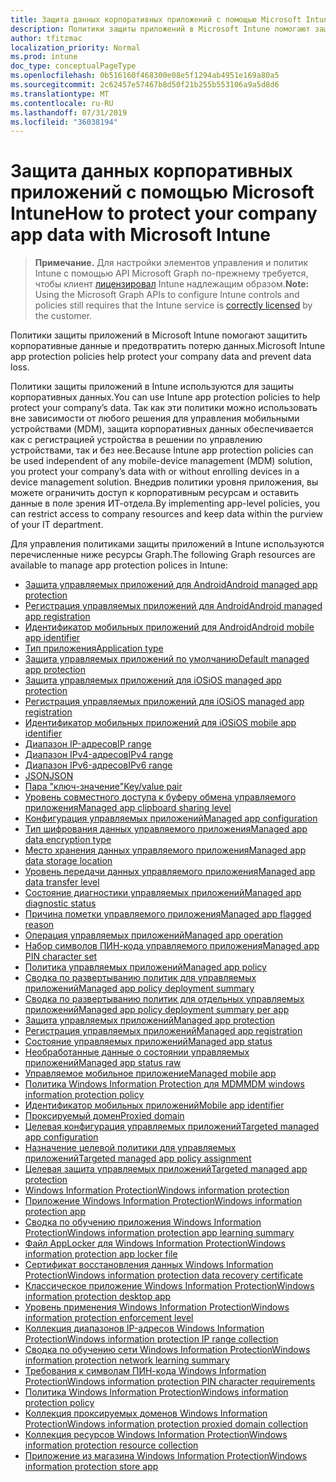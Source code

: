 ```yaml
---
title: Защита данных корпоративных приложений с помощью Microsoft Intune
description: Политики защиты приложений в Microsoft Intune помогают защитить корпоративные данные и предотвратить потерю данных.
author: tfitzmac
localization_priority: Normal
ms.prod: intune
doc_type: conceptualPageType
ms.openlocfilehash: 0b516160f468300e08e5f1294ab4951e169a80a5
ms.sourcegitcommit: 2c62457e57467b8d50f21b255b553106a9a5d8d6
ms.translationtype: MT
ms.contentlocale: ru-RU
ms.lasthandoff: 07/31/2019
ms.locfileid: "36038194"
---
```

# <a name="how-to-protect-your-company-app-data-with-microsoft-intune"></a><span data-ttu-id="fdcc5-103">Защита данных корпоративных приложений с помощью Microsoft Intune</span><span class="sxs-lookup"><span data-stu-id="fdcc5-103">How to protect your company app data with Microsoft Intune</span></span>

> <span data-ttu-id="fdcc5-104">**Примечание.** Для настройки элементов управления и политик Intune с помощью API Microsoft Graph по-прежнему требуется, чтобы клиент [лицензировал](https://www.microsoft.com/en-us/cloud-platform/microsoft-intune-pricing) Intune надлежащим образом.</span><span class="sxs-lookup"><span data-stu-id="fdcc5-104">**Note:** Using the Microsoft Graph APIs to configure Intune controls and policies still requires that the Intune service is [correctly licensed](https://www.microsoft.com/en-us/cloud-platform/microsoft-intune-pricing) by the customer.</span></span>

<span data-ttu-id="fdcc5-105">Политики защиты приложений в Microsoft Intune помогают защитить корпоративные данные и предотвратить потерю данных.</span><span class="sxs-lookup"><span data-stu-id="fdcc5-105">Microsoft Intune app protection policies help protect your company data and prevent data loss.</span></span>

<span data-ttu-id="fdcc5-106">Политики защиты приложений в Intune используются для защиты корпоративных данных.</span><span class="sxs-lookup"><span data-stu-id="fdcc5-106">You can use Intune app protection policies to help protect your company’s data.</span></span> <span data-ttu-id="fdcc5-107">Так как эти политики можно использовать вне зависимости от любого решения для управления мобильными устройствами (MDM), защита корпоративных данных обеспечивается как с регистрацией устройства в решении по управлению устройствами, так и без нее.</span><span class="sxs-lookup"><span data-stu-id="fdcc5-107">Because Intune app protection policies can be used independent of any mobile-device management (MDM) solution, you protect your company’s data with or without enrolling devices in a device management solution.</span></span> <span data-ttu-id="fdcc5-108">Внедрив политики уровня приложения, вы можете ограничить доступ к корпоративным ресурсам и оставить данные в поле зрения ИТ-отдела.</span><span class="sxs-lookup"><span data-stu-id="fdcc5-108">By implementing app-level policies, you can restrict access to company resources and keep data within the purview of your IT department.</span></span>

<span data-ttu-id="fdcc5-109">Для управления политиками защиты приложений в Intune используются перечисленные ниже ресурсы Graph.</span><span class="sxs-lookup"><span data-stu-id="fdcc5-109">The following Graph resources are available to manage app protection polices in Intune:</span></span>  

- [<span data-ttu-id="fdcc5-110">Защита управляемых приложений для Android</span><span class="sxs-lookup"><span data-stu-id="fdcc5-110">Android managed app protection</span></span>](intune-mam-androidmanagedappprotection.md)
- [<span data-ttu-id="fdcc5-111">Регистрация управляемых приложений для Android</span><span class="sxs-lookup"><span data-stu-id="fdcc5-111">Android managed app registration</span></span>](intune-mam-androidmanagedappregistration.md)
- [<span data-ttu-id="fdcc5-112">Идентификатор мобильных приложений для Android</span><span class="sxs-lookup"><span data-stu-id="fdcc5-112">Android mobile app identifier</span></span>](intune-mam-androidmobileappidentifier.md)
- [<span data-ttu-id="fdcc5-113">Тип приложения</span><span class="sxs-lookup"><span data-stu-id="fdcc5-113">Application type</span></span>](intune-wip-applicationtype.md)
- [<span data-ttu-id="fdcc5-114">Защита управляемых приложений по умолчанию</span><span class="sxs-lookup"><span data-stu-id="fdcc5-114">Default managed app protection</span></span>](intune-mam-defaultmanagedappprotection.md)
- [<span data-ttu-id="fdcc5-115">Защита управляемых приложений для iOS</span><span class="sxs-lookup"><span data-stu-id="fdcc5-115">iOS managed app protection</span></span>](intune-mam-iosmanagedappprotection.md)
- [<span data-ttu-id="fdcc5-116">Регистрация управляемых приложений для iOS</span><span class="sxs-lookup"><span data-stu-id="fdcc5-116">iOS managed app registration</span></span>](intune-mam-iosmanagedappregistration.md)
- [<span data-ttu-id="fdcc5-117">Идентификатор мобильных приложений для iOS</span><span class="sxs-lookup"><span data-stu-id="fdcc5-117">iOS mobile app identifier</span></span>](intune-mam-iosmobileappidentifier.md)
- [<span data-ttu-id="fdcc5-118">Диапазон IP-адресов</span><span class="sxs-lookup"><span data-stu-id="fdcc5-118">IP range</span></span>](intune-mam-iprange.md)
- [<span data-ttu-id="fdcc5-119">Диапазон IPv4-адресов</span><span class="sxs-lookup"><span data-stu-id="fdcc5-119">IPv4 range</span></span>](intune-mam-ipv4range.md)
- [<span data-ttu-id="fdcc5-120">Диапазон IPv6-адресов</span><span class="sxs-lookup"><span data-stu-id="fdcc5-120">IPv6 range</span></span>](intune-mam-ipv6range.md)
- [<span data-ttu-id="fdcc5-121">JSON</span><span class="sxs-lookup"><span data-stu-id="fdcc5-121">JSON</span></span>](intune-mam-json.md)
- [<span data-ttu-id="fdcc5-122">Пара "ключ-значение"</span><span class="sxs-lookup"><span data-stu-id="fdcc5-122">Key/value pair</span></span>](intune-mam-keyvaluepair.md)
- [<span data-ttu-id="fdcc5-123">Уровень совместного доступа к буферу обмена управляемого приложения</span><span class="sxs-lookup"><span data-stu-id="fdcc5-123">Managed app clipboard sharing level</span></span>](intune-mam-managedappclipboardsharinglevel.md)
- [<span data-ttu-id="fdcc5-124">Конфигурация управляемых приложений</span><span class="sxs-lookup"><span data-stu-id="fdcc5-124">Managed app configuration</span></span>](intune-mam-managedappconfiguration.md)
- [<span data-ttu-id="fdcc5-125">Тип шифрования данных управляемого приложения</span><span class="sxs-lookup"><span data-stu-id="fdcc5-125">Managed app data encryption type</span></span>](intune-mam-managedappdataencryptiontype.md)
- [<span data-ttu-id="fdcc5-126">Место хранения данных управляемого приложения</span><span class="sxs-lookup"><span data-stu-id="fdcc5-126">Managed app data storage location</span></span>](intune-mam-managedappdatastoragelocation.md)
- [<span data-ttu-id="fdcc5-127">Уровень передачи данных управляемого приложения</span><span class="sxs-lookup"><span data-stu-id="fdcc5-127">Managed app data transfer level</span></span>](intune-mam-managedappdatatransferlevel.md)
- [<span data-ttu-id="fdcc5-128">Состояние диагностики управляемых приложений</span><span class="sxs-lookup"><span data-stu-id="fdcc5-128">Managed app diagnostic status</span></span>](intune-mam-managedappdiagnosticstatus.md)
- [<span data-ttu-id="fdcc5-129">Причина пометки управляемого приложения</span><span class="sxs-lookup"><span data-stu-id="fdcc5-129">Managed app flagged reason</span></span>](intune-mam-managedappflaggedreason.md)
- [<span data-ttu-id="fdcc5-130">Операция управляемых приложений</span><span class="sxs-lookup"><span data-stu-id="fdcc5-130">Managed app operation</span></span>](intune-mam-managedappoperation.md)
- [<span data-ttu-id="fdcc5-131">Набор символов ПИН-кода управляемого приложения</span><span class="sxs-lookup"><span data-stu-id="fdcc5-131">Managed app PIN character set</span></span>](intune-mam-managedapppincharacterset.md)
- [<span data-ttu-id="fdcc5-132">Политика управляемых приложений</span><span class="sxs-lookup"><span data-stu-id="fdcc5-132">Managed app policy</span></span>](intune-mam-managedapppolicy.md)
- [<span data-ttu-id="fdcc5-133">Сводка по развертыванию политик для управляемых приложений</span><span class="sxs-lookup"><span data-stu-id="fdcc5-133">Managed app policy deployment summary</span></span>](intune-mam-managedapppolicydeploymentsummary.md)
- [<span data-ttu-id="fdcc5-134">Сводка по развертыванию политик для отдельных управляемых приложений</span><span class="sxs-lookup"><span data-stu-id="fdcc5-134">Managed app policy deployment summary per app</span></span>](intune-mam-managedapppolicydeploymentsummaryperapp.md)
- [<span data-ttu-id="fdcc5-135">Защита управляемых приложений</span><span class="sxs-lookup"><span data-stu-id="fdcc5-135">Managed app protection</span></span>](intune-mam-managedappprotection.md)
- [<span data-ttu-id="fdcc5-136">Регистрация управляемых приложений</span><span class="sxs-lookup"><span data-stu-id="fdcc5-136">Managed app registration</span></span>](intune-mam-managedappregistration.md)
- [<span data-ttu-id="fdcc5-137">Состояние управляемых приложений</span><span class="sxs-lookup"><span data-stu-id="fdcc5-137">Managed app status</span></span>](intune-mam-managedappstatus.md)
- [<span data-ttu-id="fdcc5-138">Необработанные данные о состоянии управляемых приложений</span><span class="sxs-lookup"><span data-stu-id="fdcc5-138">Managed app status raw</span></span>](intune-mam-managedappstatusraw.md)
- [<span data-ttu-id="fdcc5-139">Управляемое мобильное приложение</span><span class="sxs-lookup"><span data-stu-id="fdcc5-139">Managed mobile app</span></span>](intune-mam-managedmobileapp.md)
- [<span data-ttu-id="fdcc5-140">Политика Windows Information Protection для MDM</span><span class="sxs-lookup"><span data-stu-id="fdcc5-140">MDM windows information protection policy</span></span>](intune-mam-mdmwindowsinformationprotectionpolicy.md)
- [<span data-ttu-id="fdcc5-141">Идентификатор мобильных приложений</span><span class="sxs-lookup"><span data-stu-id="fdcc5-141">Mobile app identifier</span></span>](intune-mam-mobileappidentifier.md)
- [<span data-ttu-id="fdcc5-142">Проксируемый домен</span><span class="sxs-lookup"><span data-stu-id="fdcc5-142">Proxied domain</span></span>](intune-mam-proxieddomain.md)
- [<span data-ttu-id="fdcc5-143">Целевая конфигурация управляемых приложений</span><span class="sxs-lookup"><span data-stu-id="fdcc5-143">Targeted managed app configuration</span></span>](intune-mam-targetedmanagedappconfiguration.md)
- [<span data-ttu-id="fdcc5-144">Назначение целевой политики для управляемых приложений</span><span class="sxs-lookup"><span data-stu-id="fdcc5-144">Targeted managed app policy assignment</span></span>](intune-mam-targetedmanagedapppolicyassignment.md)
- [<span data-ttu-id="fdcc5-145">Целевая защита управляемых приложений</span><span class="sxs-lookup"><span data-stu-id="fdcc5-145">Targeted managed app protection</span></span>](intune-mam-targetedmanagedappprotection.md)
- [<span data-ttu-id="fdcc5-146">Windows Information Protection</span><span class="sxs-lookup"><span data-stu-id="fdcc5-146">Windows information protection</span></span>](intune-mam-windowsinformationprotection.md)
- [<span data-ttu-id="fdcc5-147">Приложение Windows Information Protection</span><span class="sxs-lookup"><span data-stu-id="fdcc5-147">Windows information protection app</span></span>](intune-mam-windowsinformationprotectionapp.md)
- [<span data-ttu-id="fdcc5-148">Сводка по обучению приложения Windows Information Protection</span><span class="sxs-lookup"><span data-stu-id="fdcc5-148">Windows information protection app learning summary</span></span>](intune-wip-windowsinformationprotectionapplearningsummary.md)
- [<span data-ttu-id="fdcc5-149">Файл AppLocker для Windows Information Protection</span><span class="sxs-lookup"><span data-stu-id="fdcc5-149">Windows information protection app locker file</span></span>](intune-mam-windowsinformationprotectionapplockerfile.md)
- [<span data-ttu-id="fdcc5-150">Сертификат восстановления данных Windows Information Protection</span><span class="sxs-lookup"><span data-stu-id="fdcc5-150">Windows information protection data recovery certificate</span></span>](intune-mam-windowsinformationprotectiondatarecoverycertificate.md)
- [<span data-ttu-id="fdcc5-151">Классическое приложение Windows Information Protection</span><span class="sxs-lookup"><span data-stu-id="fdcc5-151">Windows information protection desktop app</span></span>](intune-mam-windowsinformationprotectiondesktopapp.md)
- [<span data-ttu-id="fdcc5-152">Уровень применения Windows Information Protection</span><span class="sxs-lookup"><span data-stu-id="fdcc5-152">Windows information protection enforcement level</span></span>](intune-mam-windowsinformationprotectionenforcementlevel.md)
- [<span data-ttu-id="fdcc5-153">Коллекция диапазонов IP-адресов Windows Information Protection</span><span class="sxs-lookup"><span data-stu-id="fdcc5-153">Windows information protection IP range collection</span></span>](intune-mam-windowsinformationprotectioniprangecollection.md)
- [<span data-ttu-id="fdcc5-154">Сводка по обучению сети Windows Information Protection</span><span class="sxs-lookup"><span data-stu-id="fdcc5-154">Windows information protection network learning summary</span></span>](intune-wip-windowsinformationprotectionnetworklearningsummary.md)
- [<span data-ttu-id="fdcc5-155">Требования к символам ПИН-кода Windows Information Protection</span><span class="sxs-lookup"><span data-stu-id="fdcc5-155">Windows information protection PIN character requirements</span></span>](intune-mam-windowsinformationprotectionpincharacterrequirements.md)
- [<span data-ttu-id="fdcc5-156">Политика Windows Information Protection</span><span class="sxs-lookup"><span data-stu-id="fdcc5-156">Windows information protection policy</span></span>](intune-mam-windowsinformationprotectionpolicy.md)
- [<span data-ttu-id="fdcc5-157">Коллекция проксируемых доменов Windows Information Protection</span><span class="sxs-lookup"><span data-stu-id="fdcc5-157">Windows information protection proxied domain collection</span></span>](intune-mam-windowsinformationprotectionproxieddomaincollection.md)
- [<span data-ttu-id="fdcc5-158">Коллекция ресурсов Windows Information Protection</span><span class="sxs-lookup"><span data-stu-id="fdcc5-158">Windows information protection resource collection</span></span>](intune-mam-windowsinformationprotectionresourcecollection.md)
- [<span data-ttu-id="fdcc5-159">Приложение из магазина Windows Information Protection</span><span class="sxs-lookup"><span data-stu-id="fdcc5-159">Windows information protection store app</span></span>](intune-mam-windowsinformationprotectionstoreapp.md)
